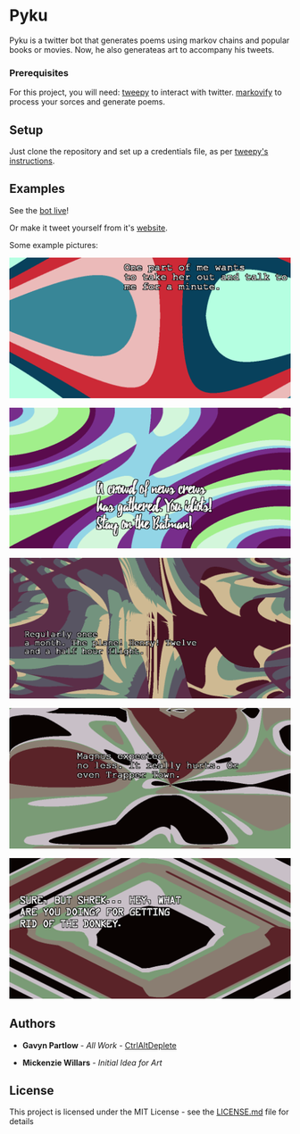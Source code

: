 # Pyku

Pyku is a twitter bot that generates poems using markov chains and popular books or movies. Now, he also generateas art to accompany his tweets.

### Prerequisites

For this project, you will need:
[tweepy](https://github.com/tweepy/tweepy) to interact with twitter.
[markovify](https://github.com/jsvine/markovify) to process your sorces and generate poems.

## Setup

Just clone the repository and set up a credentials file, as per [tweepy's instructions](https://github.com/tweepy/tweepy).

## Examples

See the [bot live](https://twitter.com/PythonHaiku)!

Or make it tweet yourself from it's [website](http://pyku.gavyn.com).

Some example pictures:

![American Psycho](exampleImages/test-AmericanPsycho.png)

![Batman](exampleImages/test-Batman.png)

![Brave New World](exampleImages/test-BraveNewWorld.png)

![Dota2Lore](exampleImages/test-Dota2Lore.png)

![Shrek](exampleImages/test-Shrek.png)

## Authors

* **Gavyn Partlow** - *All Work* - [CtrlAltDeplete](https://github.com/CtrlAltDeplete)

* **Mickenzie Willars** - *Initial Idea for Art*

## License

This project is licensed under the MIT License - see the [LICENSE.md](LICENSE.md) file for details
